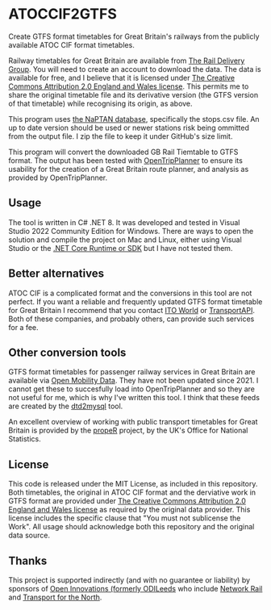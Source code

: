 # ATOCCIF2GTFS
Create GTFS format timetables for Great Britain's railways from the publicly available ATOC CIF format timetables.

Railway timetables for Great Britain are available from [The Rail Delivery Group](http://data.atoc.org/). You will need to create an account to download the data. The data is available for free, and I believe that it is licensed under [The Creative Commons Attribution 2.0 England and Wales license]( https://creativecommons.org/licenses/by/2.0/uk/legalcode). This permits me to share the original timetable file and its derivative version (the GTFS version of that timetable) while recognising its origin, as above.

This program uses [the NaPTAN database](https://beta-naptan.dft.gov.uk/), specifically the stops.csv file. An up to date version should be used or newer stations risk being ommitted from the output file. I zip the file to keep it under GitHub's size limit.

This program will convert the downloaded GB Rail Tiemtable to GTFS format. The output has been tested with [OpenTripPlanner](https://www.opentripplanner.org/) to ensure its usability for the creation of a Great Britain route planner, and analysis as provided by OpenTripPlanner.

## Usage
The tool is written in C# .NET 8. It was developed and tested in Visual Studio 2022 Community Edition for Windows. There are ways to open the solution and compile the project on Mac and Linux, either using Visual Studio or the [.NET Core Runtime or SDK](https://dotnet.microsoft.com/download) but I have not tested them.

## Better alternatives
ATOC CIF is a complicated format and the conversions in this tool are not perfect. If you want a reliable and frequently updated GTFS format timetable for Great Britain I recommend that you contact [ITO World](https://www.itoworld.com/) or [TransportAPI](https://www.transportapi.com/). Both of these companies, and probably others, can provide such services for a fee.

## Other conversion tools
GTFS format timetables for passenger railway services in Great Britain are available via [Open Mobility Data](https://transitfeeds.com/p/association-of-train-operating-companies/284). They have not been updated since 2021. I cannot get these to succesfully load into OpenTripPlanner and so they are not useful for me, which is why I've written this tool. I think that these feeds are created by the [dtd2mysql](https://github.com/planarnetwork/dtd2mysql) tool.

An excellent overview of working with public transport timetables for Great Britain is provided by the [propeR](https://github.com/datasciencecampus/propeR) project, by the UK's Office for National Statistics.

## License
This code is released under the MIT License, as included in this repository.
Both timetables, the original in ATOC CIF format and the derviative work in GTFS format are provided under [The Creative Commons Attribution 2.0 England and Wales license]( https://creativecommons.org/licenses/by/2.0/uk/legalcode) as required by the original data provider. This license includes the specific clause that "You must not sublicense the Work". All usage should acknowledge both this repository and the original data source.

## Thanks
This project is supported indirectly (and with no guarantee or liability) by sponsors of [Open Innovations (formerly ODILeeds](open-innovations.org) who include [Network Rail](https://www.networkrail.co.uk/) and [Transport for the North](https://transportforthenorth.com/).
